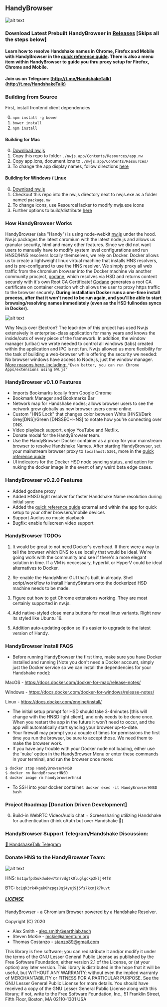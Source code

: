 ## HandyBrowser

![alt text](./icons/app_png.png)

### Download Latest Prebuilt HandyBrowser in [Releases](https://github.com/HandyMiner/HandyBrowser/releases) [Skips all the steps below]

#### Learn how to resolve Handshake names in Chrome, Firefox and Mobile with HandyBrowser in the [quick reference quide](https://HandyMiner.github.io/HandyBrowser/). There is also a menu item within HandyBrowser to guide you thru proxy setup for Firefox, Chrome and Mobile.

#### Join us on Telegram: [http://t.me/HandshakeTalk](http://t.me/HandshakeTalk)

### Building from Source

First, install frontend client dependencies

0. ```npm install -g bower```
1. ```bower install```
2. ```npm install```

#### Building for Mac

0. [Download nw.js](https://nwjs.io/)
1. Copy this repo to folder ```./nwjs.app/Contents/Resources/app.nw```
2. Copy app.icns, document.icns to ```./nwjs.app/Contents/Resources/```
3. To change the app display names, follow directions [here](https://nwjs.readthedocs.io/en/latest/For%20Users/Package%20and%20Distribute/)

#### Building for Windows / Linux

0. [Download nw.js](https://nwjs.io/)
1. Checkout this repo into the nw.js directory next to nwjs.exe as a folder named ```package.nw```
2. To change icons, use ResourceHacker to modify nwjs.exe icons
3. Further options to build/distribute [here](https://nwjs.readthedocs.io/en/latest/For%20Users/Package%20and%20Distribute/)

### How HandyBrowser Works

HandyBrowser (aka "Handy") is using node-webkit [nw.js](https://nwjs.io) under the hood. Nw.js packages the latest chromium with the latest node.js and allows us granular security, html and many other features. 
Since we did not want users to manually have to modify system level configurations and run HNSD/HNS resolvers locally themselves, we rely on Docker. 
Docker allows us to create a lightweight linux virtual machine that installs HNS resolvers, and is pre-configured to use the HNS resolver. We simply proxy all web traffic from the chromium browser into the Docker machine via another community procject, [godane](https://github.com/buffrr/godane),  which resolves via HSD and returns content securely with it's own Root CA Certificate! [Godane](https://github.com/buffrr/godane) generates a root CA certificate on container creation which allows the user to proxy https traffic to the browser securely. **During installation Docker runs a one-time install process, after that it won't need to be run again, and you'll be able to start browsing/resolving names immediately (even as the HSD fullnodes syncs in Docker).**

![alt text](./img/HandyBrowser_flowchart.png)

Why Nw.js over Electron? The lead-dev of this project has used Nw.js extensively in enterprise-class application for many years and knows the inside/outs of every piece of the framework. In addition, the window manager (urlbar) we wrote needed to control all windows (tabs) created within the application and IPC is not fun. Nw.js allowed us more flexibility for the task of building a web-browser while offering the security we needed: No browser windows have access to Node.js, just the window manager. 
[More reasons here, including: ](https://hackernoon.com/why-i-prefer-nw-js-over-electron-2018-comparison-e60b7289752) ```"Even better, you can run Chrome Apps/extensions using NW.js"```


### HandyBrowser v0.1.0 Features

  - Imports Bookmarks locally from Google Chrome
  - Bookmark Manager and Bookmarks Bar
  - Network map for Handshake nodes; allows browser users to see the network grow globally as new browser users come online.
  - Custom "HNS Lock" that changes color between White [HNS]/Dark Grey[DNS]/Green [DNSSEC+HNS] to notate how you're connecting over DNS.
  - Video playback support, enjoy YouTube and Netflix.
  - Donate modal for the HandyBrowser team.
  - Use the HandyBrowser Docker container as a proxy for your mainstream browser to resolve Handshake Names. After starting HandyBrowser, set your mainstream browser proxy to ```localhost:5301```, more in the [quick reference quide](https://HandyMiner.github.io/HandyBrowser/)
  - UI indicators for the Docker HSD node syncing status, and option for nuking the docker image in the event of any weird beta edge cases.

### HandyBrowser v0.2.0 Features

  - Added godane proxy
  - Added HNSD light resolver for faster Handshake Name resolution during initial sync
  - Added the [quick reference quide](https://HandyMiner.github.io/HandyBrowser/) external and within the app for quick setup to your other browsers/mobile devices
  - Support Audius.co music playback
  - Bugfix: enable fullscreen video support

### HandyBrowser TODOs

1. It would be great to not need Docker's overhead. If there were a way to tell the browser which DNS to use locally that would be ideal. We're going work with the community and see if there's a more elegant solution in time. If a VM is neccessary, hyperkit or HyperV could be ideal alternatives to Docker.

2. Re-enable the HandyMiner GUI that's built in already. Shell script/workflow to install HandyStratum onto the dockerized HSD machine needs to be made.

3. Figure out how to get Chrome extensions working. They are most certainly supported in nw.js.

4. Add native-styled close menu buttons for most linux variants. Right now its styled like Ubuntu 16.

5. Addition auto-updating option so it's easier to upgrade to the latest version of Handy.

### HandyBrowser Install FAQS

  - Before running HandyBrowser the first time, make sure you have Docker installed and running [Note you don't need a Docker account, simply just the Docker service so we can install the dependencies for your Handshake node]:

MacOS - https://docs.docker.com/docker-for-mac/release-notes/

Windows - https://docs.docker.com/docker-for-windows/release-notes/

Linux - https://docs.docker.com/engine/install/

  - The initial setup prompt for HSD should take 3-4minutes [this will change with the HNSD light client], and only needs to be done once. When you restart the app in the future it won’t need to occur, and the app will automatically start syncing your browser up-to-date.
  - Your firewall may prompt you a couple of times for permissions the first time you run the browser, be sure to accept those. We need them to make the browser work.
  - If you have any trouble with your Docker node not loading, either use the 'nuke' option in the HandyBrowser Menu or enter these commands in your terminal, and run the browser once more:
  ```sh
$ docker stop HandyBrowserHNSD
$ docker rm HandyBrowserHNSD
$ docker image rm handybrowserhnsd
```

  - To SSH into your docker container: ```docker exec -it HandyBrowserHNSD bash```

### Project Roadmap [Donation Driven Development]

0. Build-in WebRTC Video/Audio chat + Screensharing utilizing Handshake for authentication (think oAuth but over Handshake 🤯)

### HandyBrowser Support Telegram/Handshake Discussion:
[🤝 HandshakeTalk Telegram](http://t.me/HandshakeTalk)

### Donate HNS to the HandyBrowser Team:

![alt text](./icons/qr.png)

HNS: ```hs1qwfpd5ukdwdew7tn7vdgtk0luglgckp3klj44f8```

BTC: ```bc1qk3rk4kgek0hzpgs8qj4yej9j5fs7kcnjk7kuvt```


##### [LICENSE](https://github.com/HandyMiner/HandyBrowser/blob/master/LICENSE) 

HandyBrowser - a Chromium Browser powered by a Handshake Resolver.
    
Copyright (C) 2020  
- Alex Smith - alex.smith@earthlab.tech
- Steven McKie - mckie@amentum.org
- Thomas Costanzo - stanzo89@gmail.com

This library is free software; you can redistribute it and/or
modify it under the terms of the GNU Lesser General Public
License as published by the Free Software Foundation; either
version 2.1 of the License, or (at your option) any later version.
This library is distributed in the hope that it will be useful,
but WITHOUT ANY WARRANTY; without even the implied warranty of
MERCHANTABILITY or FITNESS FOR A PARTICULAR PURPOSE.  See the GNU
Lesser General Public License for more details.
You should have received a copy of the GNU Lesser General Public
License along with this library; if not, write to the Free Software
Foundation, Inc., 51 Franklin Street, Fifth Floor, Boston, MA 02110-1301 USA


